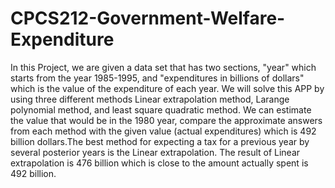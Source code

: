 # CPCS212-Government-Welfare-Expenditure
In this Project, we are given a data set that has two sections, "year" which starts from the year 1985-1995, and "expenditures in billions of dollars" which is the value of the expenditure of each year. We will solve this APP by using three different methods Linear extrapolation method, Larange polynomial method, and least square quadratic method. We can estimate the value that would be in the 1980 year, compare the approximate answers from each method with the given value (actual expenditures) which is 492 billion dollars.The best method for expecting a tax for a previous year by several posterior years is the Linear extrapolation. The result of Linear extrapolation is 476 billion which is close to the amount actually spent is 492 billion.
